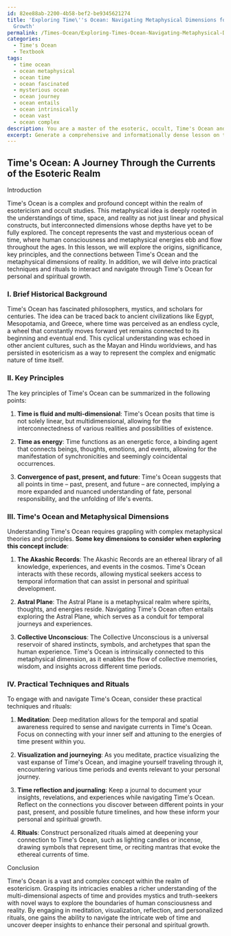 ```yaml
---
id: 82ee88ab-2200-4b58-bef2-be9345621274
title: 'Exploring Time\''s Ocean: Navigating Metaphysical Dimensions for Spiritual
  Growth'
permalink: /Times-Ocean/Exploring-Times-Ocean-Navigating-Metaphysical-Dimensions-for-Spiritual-Growth/
categories:
  - Time's Ocean
  - Textbook
tags:
  - time ocean
  - ocean metaphysical
  - ocean time
  - ocean fascinated
  - mysterious ocean
  - ocean journey
  - ocean entails
  - ocean intrinsically
  - ocean vast
  - ocean complex
description: You are a master of the esoteric, occult, Time's Ocean and education, you have written many textbooks on the subject in ways that provide students with rich and deep understanding of the subject. You are being asked to write textbook-like sections on a topic and you do it with full context, explainability, and reliability in accuracy to the true facts of the topic at hand, in a textbook style that a student would easily be able to learn from, in a rich, engaging, and contextual way. Always include relevant context (such as formulas and history), related concepts, and in a way that someone can gain deep insights from.
excerpt: Generate a comprehensive and informationally dense lesson on the occult topic of Time's Ocean, explaining its concept and significance within the realm of esoteric knowledge. Include a brief historical background, key principles, the relationship between Time's Ocean and the metaphysical dimensions of reality, and practical techniques or rituals one may perform to engage with and navigate Time's Ocean.
---
```


## Time's Ocean: A Journey Through the Currents of the Esoteric Realm

Introduction

Time's Ocean is a complex and profound concept within the realm of esotericism and occult studies. This metaphysical idea is deeply rooted in the understandings of time, space, and reality as not just linear and physical constructs, but interconnected dimensions whose depths have yet to be fully explored. The concept represents the vast and mysterious ocean of time, where human consciousness and metaphysical energies ebb and flow throughout the ages. In this lesson, we will explore the origins, significance, key principles, and the connections between Time's Ocean and the metaphysical dimensions of reality. In addition, we will delve into practical techniques and rituals to interact and navigate through Time's Ocean for personal and spiritual growth.

### I. Brief Historical Background

Time's Ocean has fascinated philosophers, mystics, and scholars for centuries. The idea can be traced back to ancient civilizations like Egypt, Mesopotamia, and Greece, where time was perceived as an endless cycle, a wheel that constantly moves forward yet remains connected to its beginning and eventual end. This cyclical understanding was echoed in other ancient cultures, such as the Mayan and Hindu worldviews, and has persisted in esotericism as a way to represent the complex and enigmatic nature of time itself.

### II. Key Principles

The key principles of Time's Ocean can be summarized in the following points:

1. ****Time is fluid and multi-dimensional****: Time's Ocean posits that time is not solely linear, but multidimensional, allowing for the interconnectedness of various realities and possibilities of existence.

2. ****Time as energy****: Time functions as an energetic force, a binding agent that connects beings, thoughts, emotions, and events, allowing for the manifestation of synchronicities and seemingly coincidental occurrences.

3. ****Convergence of past, present, and future****: Time's Ocean suggests that all points in time – past, present, and future – are connected, implying a more expanded and nuanced understanding of fate, personal responsibility, and the unfolding of life's events.

### III. Time's Ocean and Metaphysical Dimensions 

Understanding Time's Ocean requires grappling with complex metaphysical theories and principles. **Some key dimensions to consider when exploring this concept include**:

1. ****The Akashic Records****: The Akashic Records are an ethereal library of all knowledge, experiences, and events in the cosmos. Time's Ocean interacts with these records, allowing mystical seekers access to temporal information that can assist in personal and spiritual development.

2. ****Astral Plane****: The Astral Plane is a metaphysical realm where spirits, thoughts, and energies reside. Navigating Time's Ocean often entails exploring the Astral Plane, which serves as a conduit for temporal journeys and experiences.

3. ****Collective Unconscious****: The Collective Unconscious is a universal reservoir of shared instincts, symbols, and archetypes that span the human experience. Time's Ocean is intrinsically connected to this metaphysical dimension, as it enables the flow of collective memories, wisdom, and insights across different time periods.

### IV. Practical Techniques and Rituals

To engage with and navigate Time's Ocean, consider these practical techniques and rituals:

1. ****Meditation****: Deep meditation allows for the temporal and spatial awareness required to sense and navigate currents in Time's Ocean. Focus on connecting with your inner self and attuning to the energies of time present within you.

2. ****Visualization and journeying****: As you meditate, practice visualizing the vast expanse of Time's Ocean, and imagine yourself traveling through it, encountering various time periods and events relevant to your personal journey.

3. ****Time reflection and journaling****: Keep a journal to document your insights, revelations, and experiences while navigating Time's Ocean. Reflect on the connections you discover between different points in your past, present, and possible future timelines, and how these inform your personal and spiritual growth.

4. ****Rituals****: Construct personalized rituals aimed at deepening your connection to Time's Ocean, such as lighting candles or incense, drawing symbols that represent time, or reciting mantras that evoke the ethereal currents of time.

Conclusion

Time's Ocean is a vast and complex concept within the realm of esotericism. Grasping its intricacies enables a richer understanding of the multi-dimensional aspects of time and provides mystics and truth-seekers with novel ways to explore the boundaries of human consciousness and reality. By engaging in meditation, visualization, reflection, and personalized rituals, one gains the ability to navigate the intricate web of time and uncover deeper insights to enhance their personal and spiritual growth.
